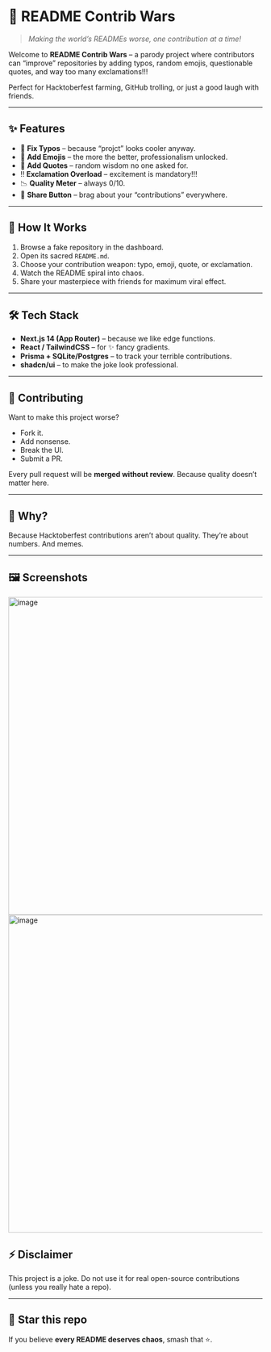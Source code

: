 # 🎃 README Contrib Wars

> *Making the world’s READMEs worse, one contribution at a time!*

Welcome to **README Contrib Wars** – a parody project where contributors can “improve” repositories by adding typos, random emojis, questionable quotes, and way too many exclamations!!!

Perfect for Hacktoberfest farming, GitHub trolling, or just a good laugh with friends.

---

## ✨ Features

* 📝 **Fix Typos** – because “projct” looks cooler anyway.
* 🚀 **Add Emojis** – the more the better, professionalism unlocked.
* 💬 **Add Quotes** – random wisdom no one asked for.
* ‼️ **Exclamation Overload** – excitement is mandatory!!!
* 📉 **Quality Meter** – always 0/10.
* 🔗 **Share Button** – brag about your “contributions” everywhere.

---

## 🎯 How It Works

1. Browse a fake repository in the dashboard.
2. Open its sacred `README.md`.
3. Choose your contribution weapon: typo, emoji, quote, or exclamation.
4. Watch the README spiral into chaos.
5. Share your masterpiece with friends for maximum viral effect.

---

## 🛠️ Tech Stack

* **Next.js 14 (App Router)** – because we like edge functions.
* **React / TailwindCSS** – for ✨ fancy gradients.
* **Prisma + SQLite/Postgres** – to track your terrible contributions.
* **shadcn/ui** – to make the joke look professional.

---

## 🤝 Contributing

Want to make this project worse?

* Fork it.
* Add nonsense.
* Break the UI.
* Submit a PR.

Every pull request will be **merged without review**. Because quality doesn’t matter here.

---


## 🎉 Why?

Because Hacktoberfest contributions aren’t about quality.
They’re about numbers. And memes.

---
## 🖼️ Screenshots

<img width="1200" height="630" alt="image" src="https://github.com/user-attachments/assets/6b9a36de-385e-45b5-94c3-993feda276b5" />

<img width="1200" height="630" alt="image" src="https://github.com/user-attachments/assets/4a3e74dc-2cfa-449b-af02-ec9e190ebe44" />


## ⚡ Disclaimer

This project is a joke.
Do not use it for real open-source contributions (unless you really hate a repo).

---

## 🌟 Star this repo

If you believe **every README deserves chaos**, smash that ⭐.
